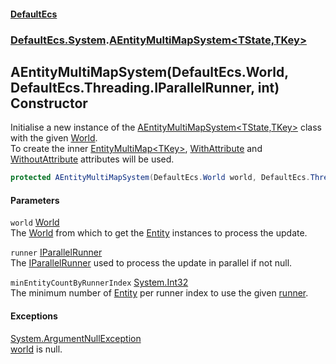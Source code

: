 #### [DefaultEcs](./index.md 'index')
### [DefaultEcs.System](./DefaultEcs-System.md 'DefaultEcs.System').[AEntityMultiMapSystem&lt;TState,TKey&gt;](./DefaultEcs-System-AEntityMultiMapSystem-TState_TKey-.md 'DefaultEcs.System.AEntityMultiMapSystem&lt;TState,TKey&gt;')
## AEntityMultiMapSystem(DefaultEcs.World, DefaultEcs.Threading.IParallelRunner, int) Constructor
Initialise a new instance of the [AEntityMultiMapSystem&lt;TState,TKey&gt;](./DefaultEcs-System-AEntityMultiMapSystem-TState_TKey-.md 'DefaultEcs.System.AEntityMultiMapSystem&lt;TState,TKey&gt;') class with the given [World](./DefaultEcs-System-AEntityMultiMapSystem-TState_TKey--World.md 'DefaultEcs.System.AEntityMultiMapSystem&lt;TState,TKey&gt;.World').  
To create the inner [EntityMultiMap&lt;TKey&gt;](./DefaultEcs-EntityMultiMap-TKey-.md 'DefaultEcs.EntityMultiMap&lt;TKey&gt;'), [WithAttribute](./DefaultEcs-System-WithAttribute.md 'DefaultEcs.System.WithAttribute') and [WithoutAttribute](./DefaultEcs-System-WithoutAttribute.md 'DefaultEcs.System.WithoutAttribute') attributes will be used.  
```csharp
protected AEntityMultiMapSystem(DefaultEcs.World world, DefaultEcs.Threading.IParallelRunner runner, int minEntityCountByRunnerIndex);
```
#### Parameters
<a name='DefaultEcs-System-AEntityMultiMapSystem-TState_TKey--AEntityMultiMapSystem(DefaultEcs-World_DefaultEcs-Threading-IParallelRunner_int)-world'></a>
`world` [World](./DefaultEcs-World.md 'DefaultEcs.World')  
The [World](./DefaultEcs-System-AEntityMultiMapSystem-TState_TKey--World.md 'DefaultEcs.System.AEntityMultiMapSystem&lt;TState,TKey&gt;.World') from which to get the [Entity](./DefaultEcs-Entity.md 'DefaultEcs.Entity') instances to process the update.  
  
<a name='DefaultEcs-System-AEntityMultiMapSystem-TState_TKey--AEntityMultiMapSystem(DefaultEcs-World_DefaultEcs-Threading-IParallelRunner_int)-runner'></a>
`runner` [IParallelRunner](./DefaultEcs-Threading-IParallelRunner.md 'DefaultEcs.Threading.IParallelRunner')  
The [IParallelRunner](./DefaultEcs-Threading-IParallelRunner.md 'DefaultEcs.Threading.IParallelRunner') used to process the update in parallel if not null.  
  
<a name='DefaultEcs-System-AEntityMultiMapSystem-TState_TKey--AEntityMultiMapSystem(DefaultEcs-World_DefaultEcs-Threading-IParallelRunner_int)-minEntityCountByRunnerIndex'></a>
`minEntityCountByRunnerIndex` [System.Int32](https://docs.microsoft.com/en-us/dotnet/api/System.Int32 'System.Int32')  
The minimum number of [Entity](./DefaultEcs-Entity.md 'DefaultEcs.Entity') per runner index to use the given [runner](#DefaultEcs-System-AEntityMultiMapSystem-TState_TKey--AEntityMultiMapSystem(DefaultEcs-World_DefaultEcs-Threading-IParallelRunner_int)-runner 'DefaultEcs.System.AEntityMultiMapSystem&lt;TState,TKey&gt;.AEntityMultiMapSystem(DefaultEcs.World, DefaultEcs.Threading.IParallelRunner, int).runner').  
  
#### Exceptions
[System.ArgumentNullException](https://docs.microsoft.com/en-us/dotnet/api/System.ArgumentNullException 'System.ArgumentNullException')  
[world](#DefaultEcs-System-AEntityMultiMapSystem-TState_TKey--AEntityMultiMapSystem(DefaultEcs-World_DefaultEcs-Threading-IParallelRunner_int)-world 'DefaultEcs.System.AEntityMultiMapSystem&lt;TState,TKey&gt;.AEntityMultiMapSystem(DefaultEcs.World, DefaultEcs.Threading.IParallelRunner, int).world') is null.  
